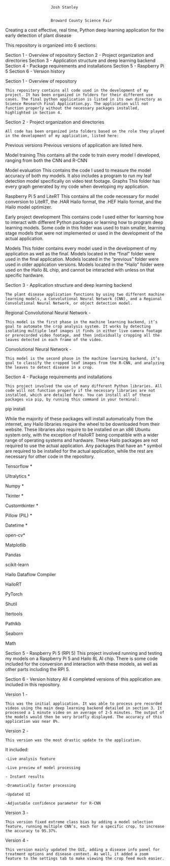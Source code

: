 			    		Josh Stanley


                  		Broward County Science Fair


Creating a cost effective, real time, Python deep learning application for the early detection of plant disease


This repository is organized into 6 sections:

Section 1 - Overview of repository
Section 2 - Project organization and directories
Section 3 - Application structure and deep learning backend
Section 4 - Package requirements and installations
Section 5 - Raspberry Pi 5
Section 6 - Version history











Section 1 - Overview of repository

	This repository contains all code used in the development of my project. It has been organized in folders for their different use cases. The final python application is listed in its own directory as Science Research Final Application.py. The application will not function properly without the necessary packages installed, highlighted in Section 4. 

Section 2 - Project organization and directories

	All code has been organized into folders based on the role they played in the development of my application, listed here:


Previous versions 
	Previous versions of application are listed here.

Model training 
	This contains all the code to train every model I developed, ranging from both the CNN and R-CNN

Model evaluation 
	This contains the code I used to measure the model accuracy of both my models. It also includes a program to run my leaf detection model specifically on video test footage. 
Graphs
	This folder has every graph generated by my code when developing my application.



Raspberry Pi 5 and LiteRT
	This contains all the code necessary for model conversion to LiteRT, the .HAR Hailo format, the .HEF Hailo format, and the Hailo model optimizer. 

Early project development
	This contains code I used either for learning how to interact with different Python packages or learning how to program deep learning models. Some code in this folder was used to train smaller, learning stage models that were not implemented or used in the development of the actual application.

Models
	This folder contains every model used in the development of my application as well as the final. Models located in the “final” folder were used in the final application. Models located in the “previous” folder were used in older application versions. Models located in the “Hailo” folder were used on the Hailo 8L chip, and cannot be interacted with unless on that specific hardware.


Section 3 - Application structure and deep learning backend

	The plant disease application functions by using two different machine learning models, a Convolutional Neural Network (CNN), and a Regional Convolutional Neural Network, or object detection model. 

Regional Convolutional Neural Network - 

	This model is the first phase in the machine learning backend, it’s goal to automate the crop analysis system. It works by detecting isolating multiple leaf images it finds in either live camera footage or prerecorded video footage, and then individually cropping all the leaves detected in each frame of the video.







Convolutional Neural Network -

	This model is the second phase in the machine learning backend, it’s goal to classify the cropped leaf images from the R-CNN, and analyzing the leaves to detect disease in a crop. 

Section 4 - Package requirements and installations

	This project involved the use of many different Python libraries. All code will not function properly if the necessary libraries are not installed, which are detailed here. You can install all of these packages via pip, by running this command in your terminal:

pip install <python library>

While the majority of these packages will install automatically from the internet, any Hailo libraries require the wheel to be downloaded from their website. These libraries also require to be installed on an x86 Ubuntu system only, with the exception of HailoRT being compatible with a wider range of operating systems and hardware. 
These Hailo packages are not required to use the actual application. 
Any packages that have an * symbol are required to be installed for the actual application, while the rest are necessary for other code in the repository.


Tensorflow *

Ultralytics *

Numpy *

Tkinter *

Customtkinter *

Pillow (PIL) *

Datetime *

open-cv*

Matplotlib

Pandas

scikit-learn

Hailo Dataflow Compiler

HailoRT

PyTorch

Shutil

Itertools

Pathlkb

Seaborn

Math




Section 5 - Raspberry Pi 5 (RPI 5)
	This project involved running and testing my models on a Raspberry Pi 5 and Hailo 8L AI chip. There is some code included for the conversion and interaction with these models, as well as other parts including the RPI 5. 

Section 6 - Version history
	All 4 completed versions of this application are included in this repository.

Version 1 - 

	This was the initial application. It was able to process pre recorded videos using the main deep learning backend detailed in section 3. It processed a 1 minute video on an average of 2-5 minutes. The output of the models would then be very briefly displayed. The accuracy of this application was near 0%. 

Version 2 -

	This version was the most drastic update to the application. 
It included:

	
	-Live analysis feature
	
	-Live preview of model processing
	
	- Instant results
	
	-Dramatically faster processing
	
	-Updated UI
	
	-Adjustable confidence parameter for R-CNN
Version 3 - 
	
	This version fixed extreme class bias by adding a model selection feature, running multiple CNN’s, each for a specific crop, to increase the accuracy to 95.37%.

Version 4 -
	
	This version mainly updated the GUI, adding a disease info panel for treatment options and disease context. As well, it added a zoom feature to the settings tab to make viewing the crop feed much easier. 


